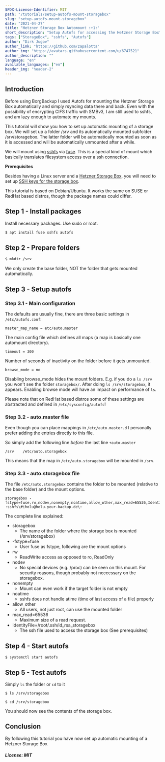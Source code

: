 ```yaml
---
SPDX-License-Identifier: MIT
path: "/tutorials/setup-autofs-mount-storagebox"
slug: "setup-autofs-mount-storagebox"
date: "2021-04-27"
title: "Hetzner Storage Box Automount :+1:"
short_description: "Setup Autofs for accessing the Hetzner Storage Box"
tags: ["StorageBox", "sshfs", "Autofs"]
author: "Dirk Jugov"
author_link: "https://github.com/zapalotta"
author_img: "https://avatars.githubusercontent.com/u/6747521"
author_description: ""
language: "en"
available_languages: ["en"]
header_img: "header-2"
---
```


## Introduction

Before using BorgBackup I used Autofs for mounting the Hetzner Storage Box automatically and simply rsyncing data there and back. Even with the possibility of encrypting CIFS traffic with SMBv3, I am still used to sshfs, and am lazy enough to automate my mounts.

This tutorial will show you how to set up automatic mounting of a storage box. We will set up a folder /srv and its automatically mounted subfolder /srv/storagebox. The latter folder will be automatically mounted as soon as it is accessed and will be automatically unmounted after a while.

We will mount using [sshfs](https://github.com/libfuse/sshfs) via [fuse](https://github.com/libfuse/libfuse). This is a special kind of mount which basically translates filesystem access over a ssh connection.

**Prerequisites**

Besides having a Linux server and a [Hetzner Storage Box](https://www.hetzner.com/storage/storage-box), you will need to set up [SSH keys for the storage box](https://docs.hetzner.com/de/robot/storage-box/backup-space-ssh-keys/).

This tutorial is based on Debian/Ubuntu. It works the same on SUSE or RedHat based distros, though the package names could differ.

## Step 1 - Install packages

Install necessary packages. Use sudo or root.

```bash
$ apt install fuse sshfs autofs
```

## Step 2 - Prepare folders

```bash
$ mkdir /srv
```

We only create the base folder, NOT the folder that gets mounted automatically.

## Step 3 - Setup autofs

### Step 3.1 - Main configuration

The defaults are usually fine, there are three basic settings in `/etc/autofs.conf`:

```
master_map_name = etc/auto.master
```

The main config file which defines all maps (a map is basically one automount directory).

```
timeout = 300
```

Number of seconds of inactivity on the folder before it gets unmounted.

```
browse_mode = no
```

Disabling browse_mode hides the mount folders. E.g. if you do a `ls /srv` you won't see the folder `storagebox/`. After doing `ls /srv/storagebox`, it appears. Enabling browse mode will have an impact on performance of `ls`.

Please note that on RedHat based distros some of these settings are abstracted and defined in `/etc/sysconfig/autofs`!

### Step 3.2 - auto.master file

Even though you can place mappings in `/etc/auto.master.d` I personally prefer adding the entries directly to this file.

So simply add the following line *before* the last line `+auto.master`

```
/srv	/etc/auto.storagebox
```

This means that the map in `/etc/auto.storagebox` will be mounted in `/srv`.

### Step 3.3 - auto.storagebox file

The file `/etc/auto.storagebox` contains the folder to be mounted (relative to the base folder) and the mount options.

```
storagebox -fstype=fuse,rw,nodev,nonempty,noatime,allow_other,max_read=65536,IdentityFile=/root/.ssh/id_rsa_storagebox :sshfs\#iholu@holu.your-backup.de\:
```

The complete line explained:

* storagebox
  * The name of the folder where the storage box is mounted (/srv/storagebox)
* -fstype=fuse
  * User fuse as fstype, following are the mount options
* rw
  * ReadWrite access as opposed to ro, ReadOnly
* nodev
  * No special devices (e.g. /proc) can be seen on this mount. For security reasons, though probably not neccessary on the storagebox.
* nonempty
  * Mount can even work if the target folder is not empty
* noatime
  * sshfs does not handle atime (time of last access of a file) properly
* allow_other
  * All users, not just root, can use the mounted folder
* max_read=65536
  * Maximum size of a read request.
* IdentityFile=/root/.ssh/id_rsa_storagebox
  * The ssh file used to access the storage box (See prerequisites)

## Step 4 - Start autofs

```
$ systemctl start autofs
```

## Step 5 - Test autofs

Simply `ls` the folder or `cd` to it

```
$ ls /srv/storagebox
```

```
$ cd /srv/storagebox
```

You should now see the contents of the storage box.

## Conclusion

By following this tutorial you have now set up automatic mounting of a Hetzner Storage Box.

##### License: MIT

<!--

Contributor's Certificate of Origin

By making a contribution to this project, I certify that:

(a) The contribution was created in whole or in part by me and I have
    the right to submit it under the license indicated in the file; or

(b) The contribution is based upon previous work that, to the best of my
    knowledge, is covered under an appropriate license and I have the
    right under that license to submit that work with modifications,
    whether created in whole or in part by me, under the same license
    (unless I am permitted to submit under a different license), as
    indicated in the file; or

(c) The contribution was provided directly to me by some other person
    who certified (a), (b) or (c) and I have not modified it.

(d) I understand and agree that this project and the contribution are
    public and that a record of the contribution (including all personal
    information I submit with it, including my sign-off) is maintained
    indefinitely and may be redistributed consistent with this project
    or the license(s) involved.

Signed-off-by: Dirk Jugov <dirk@jugov.de> 

-->
